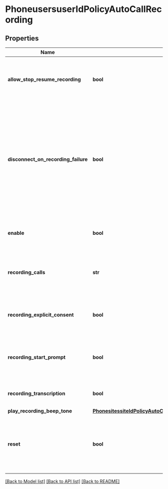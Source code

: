# PhoneusersuserIdPolicyAutoCallRecording

## Properties
Name | Type | Description | Notes
------------ | ------------- | ------------- | -------------
**allow_stop_resume_recording** | **bool** | Whether the stop of and resuming of automatic call recording is enabled. | [optional] 
**disconnect_on_recording_failure** | **bool** | Whether a call disconnects when there is an issue with automatic call recording and the call cannot reconnect after five seconds. This does **not** include emergency calls. | [optional] 
**enable** | **bool** | Whether automatic call recording is enabled. | [optional] 
**recording_calls** | **str** | The type of calls automatically recorded:  * &#x60;inbound&#x60;  * &#x60;outbound&#x60;  * &#x60;both&#x60; | [optional] 
**recording_explicit_consent** | **bool** | Whether press 1 to provide recording consent is enabled. | [optional] 
**recording_start_prompt** | **bool** | Whether a prompt plays to call participants when the recording has started. | [optional] 
**recording_transcription** | **bool** | Whether call recording transcription is enabled. | [optional] 
**play_recording_beep_tone** | [**PhonesitessiteIdPolicyAutoCallRecordingPlayRecordingBeepTone**](PhonesitessiteIdPolicyAutoCallRecordingPlayRecordingBeepTone.md) |  | [optional] 
**reset** | **bool** | Whether the user&#x27;s automatic call recording reset option will use the phone site&#x27;s settings. | [optional] 

[[Back to Model list]](../README.md#documentation-for-models) [[Back to API list]](../README.md#documentation-for-api-endpoints) [[Back to README]](../README.md)

